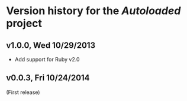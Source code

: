 # Version history for the _Autoloaded_ project

## <a name="v1.0.0"></a>v1.0.0, Wed 10/29/2013

* Add support for Ruby v2.0

## <a name="v0.0.3"></a>v0.0.3, Fri 10/24/2014

(First release)

